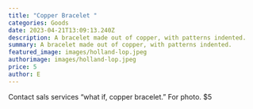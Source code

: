 ```yaml
---
title: "Copper Bracelet "
categories: Goods
date: 2023-04-21T13:09:13.240Z
description: A bracelet made out of copper, with patterns indented.
summary: A bracelet made out of copper, with patterns indented.
featured_image: images/holland-lop.jpeg
authorimage: images/holland-lop.jpeg
price: 5
author: E
---
```

Contact sals services “what if, copper bracelet.” For photo. $5
